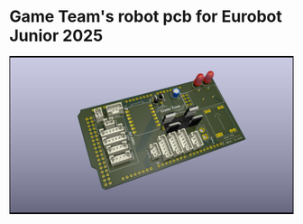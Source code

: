 # Game Team's robot pcb for Eurobot Junior 2025
![PCB 3D preview](https://github.com/Game-Team-SLSC/robot-logical-pcb-2025/blob/main/info/preview.jpg)
